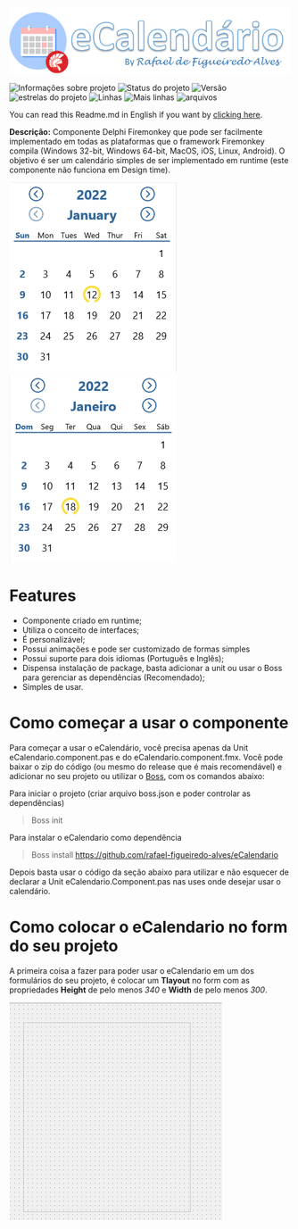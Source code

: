 ![logotipo](https://github.com/rafael-figueiredo-alves/eCalendario/blob/main/img/logo.png)

![Informações sobre projeto](https://img.shields.io/badge/Vers%C3%A3o%20do%20Delphi-10.4.2%20Community-brightgreen)
![Status do projeto](https://img.shields.io/badge/Status%20do%20projeto-Vers%C3%A3o%201.0%20finalizada-brightgreen)
![Versão](https://img.shields.io/badge/Vers%C3%A3o%20do%20Projeto-1.0-brightgreen)
![estrelas do projeto](https://img.shields.io/github/stars/rafael-figueiredo-alves/eCalendario?style=flat-square)
![Linhas](https://tokei.rs/b1/github/rafael-figueiredo-alves/eCalendario?color=red&category=lines&style=flat-square)
![Mais linhas](https://tokei.rs/b1/github/rafael-figueiredo-alves/eCalendario?color=green&category=code&style=flat-square)
![arquivos](https://tokei.rs/b1/github/rafael-figueiredo-alves/eCalendario?color=yellow&category=files&style=flat-square)

You can read this Readme.md in English if you want by [clicking here](https://github.com/rafael-figueiredo-alves/eCalendario/blob/main/README-EN.md).

**Descrição:** Componente Delphi Firemonkey que pode ser facilmente implementado em todas as plataformas que o framework Firemonkey compila (Windows 32-bit, Windows 64-bit, MacOS, iOS, Linux, Android). O objetivo é ser um calendário simples de ser implementado em runtime (este componente não funciona em Design time).

![imagem do componente em inglês](https://github.com/rafael-figueiredo-alves/eCalendario/blob/main/img/img_componente.png) ![imagem do componente em português](https://github.com/rafael-figueiredo-alves/eCalendario/blob/main/img/img_componente_portugues.png)

# Features

* Componente criado em runtime;
* Utiliza o conceito de interfaces;
* É personalizável;
* Possui animações e pode ser customizado de formas simples
* Possui suporte para dois idiomas (Português e Inglês);
* Dispensa instalação de package, basta adicionar a unit ou usar o Boss para gerenciar as dependências (Recomendado);
* Simples de usar.

# Como começar a usar o componente

Para começar a usar o eCalendário, você precisa apenas da Unit eCalendario.component.pas e do eCalendario.component.fmx. Você pode baixar o zip do código (ou mesmo do release que é mais recomendável) e adicionar no seu projeto ou utilizar o [Boss](https://github.com/HashLoad/boss), com os comandos abaixo:

Para iniciar o projeto (criar arquivo boss.json e poder controlar as dependências)
> Boss init 

Para instalar o eCalendario como dependência
> Boss install https://github.com/rafael-figueiredo-alves/eCalendario 

Depois basta usar o código da seção abaixo para utilizar e não esquecer de declarar a Unit eCalendario.Component.pas nas uses onde desejar usar o calendário.

# Como colocar o eCalendario no form do seu projeto

A primeira coisa a fazer para poder usar o eCalendario em um dos formulários do seu projeto, é colocar um **Tlayout** no form com as propriedades **Height** de pelo menos *340* e **Width** de pelo menos _300_.

![imagem do form com TLayout](https://github.com/rafael-figueiredo-alves/eCalendario/blob/main/img/TLayout.png)
